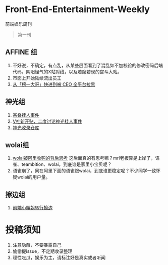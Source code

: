 # Front-End-Entertainment-Weekly
前端娱乐周刊
> 第一刊
## AFFINE 组
1. 不好说，不确定，有点乱，从某些层面看到了混乱如不加校验的修改密码后端代码，阴阳怪气的X站对线，以及若隐若现的宫斗大戏。
2. 市面上开始陆续流出员工
3. [从「榜一大哥」快进到被 CEO 全平台拉黑](https://twitter.com/thecalicastle/status/1718500193648386345)
## 神光组
1. [某叠挂人事件](https://juejin.cn/post/7291547336399552569)
2. [V社新开贴，二度讨论神光挂人事件](https://www.v2ex.com/t/985358#reply86)
3. [神光收录仓库](https://github.com/l28939279/god-light) 

## wolai组
1. [wolai被阿里收购的背后思考](https://sspai.com/post/78711) 这后面真的有思考嘛？mrl老板算是上岸了，语雀、teambition、wolai，到底谁是家里小宝贝呢？ 
2. 语雀崩了，同在阿里下面的语雀跟wolai，到底谁更稳定呢？不少同学一致怀疑wolai的用户量。

## 擦边组
1. [前端小姐姐转行擦边](https://github.com/fishdb/Front-End-Entertainment-Weekly/issues/1)
# 投稿须知
1. 注意隐蔽，不要暴露自己
2. 偷偷提issue，不定期收录整理
3. 理性吃瓜，娱乐为主，请标注好是真实或者听闻
